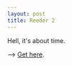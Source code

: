```yaml
---
layout: post
title: Reeder 2
---
```


Hell, it's about time.

⟶ [Get here](https://itunes.apple.com/nz/app/reeder-2/id697846300?ls=1&mt=8).